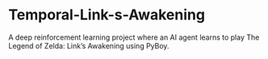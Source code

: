 # Temporal-Link-s-Awakening
A deep reinforcement learning project where an AI agent learns to play The Legend of Zelda: Link’s Awakening using PyBoy.
